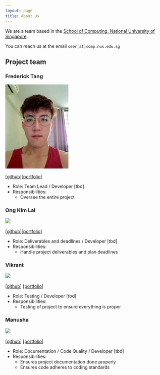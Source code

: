 ```yaml
---
layout: page
title: About Us
---
```


We are a team based in the [School of Computing, National University of Singapore](http://www.comp.nus.edu.sg).

You can reach us at the email `seer[at]comp.nus.edu.sg`

## Project team

### Frederick Tang

<img src="images/fredtwt.png" width="200px">

[[github](https://github.com/fredtwt)][[portfolio](team/fredtwt.md)]

* Role: Team Lead / Developer [tbd]
* Responsibilities:
  * Oversee the entire project

### Ong Kim Lai

<img src="images/ongkimlai.png" width="200px">

[[github](http://github.com/ongkimlai)][[portfolio](team/ongkimlai.md)]

* Role: Deliverables and deadlines / Developer [tbd]
* Responsibilities:
  * Handle project deliverables and plan deadlines

### Vikrant

<img src="images/johndoe.png" width="200px">

[[github](http://github.com/johndoe)] [[portfolio](team/johndoe.md)]

* Role: Testing / Developer [tbd]
* Responsibilities:
  * Testing of project to ensure everything is proper

### Manusha

<img src="images/johndoe.png" width="200px">

[[github](http://github.com/johndoe)]
[[portfolio](team/johndoe.md)]

* Role: Documentation / Code Quality / Developer [tbd]
* Responsibilities:
  * Ensures project documentation done properly
  * Ensures code adheres to coding standards
